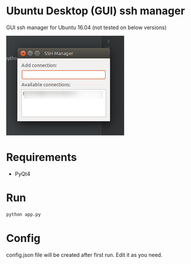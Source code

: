 # Ubuntu Desktop (GUI) ssh manager
GUI ssh manager for Ubuntu 16.04 (not tested on below versions)

![alt tag](https://raw.githubusercontent.com/Doka-NT/ssh-manager/master/screenshot.png)
# Requirements
- PyQt4

# Run
```bash
python app.py
```

# Config
config.json file will be created after first run.
Edit it as you need.
